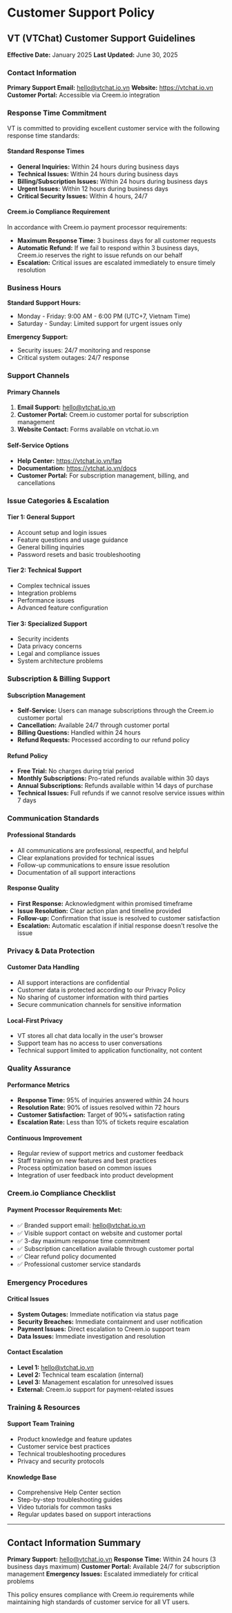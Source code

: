 # Customer Support Policy

## VT (VTChat) Customer Support Guidelines

**Effective Date:** January 2025
**Last Updated:** June 30, 2025

### Contact Information

**Primary Support Email:** hello@vtchat.io.vn
**Website:** https://vtchat.io.vn
**Customer Portal:** Accessible via Creem.io integration

### Response Time Commitment

VT is committed to providing excellent customer service with the following response time standards:

#### **Standard Response Times**

- **General Inquiries:** Within 24 hours during business days
- **Technical Issues:** Within 24 hours during business days
- **Billing/Subscription Issues:** Within 24 hours during business days
- **Urgent Issues:** Within 12 hours during business days
- **Critical Security Issues:** Within 4 hours, 24/7

#### **Creem.io Compliance Requirement**

In accordance with Creem.io payment processor requirements:

- **Maximum Response Time:** 3 business days for all customer requests
- **Automatic Refund:** If we fail to respond within 3 business days, Creem.io reserves the right to issue refunds on our behalf
- **Escalation:** Critical issues are escalated immediately to ensure timely resolution

### Business Hours

**Standard Support Hours:**

- Monday - Friday: 9:00 AM - 6:00 PM (UTC+7, Vietnam Time)
- Saturday - Sunday: Limited support for urgent issues only

**Emergency Support:**

- Security issues: 24/7 monitoring and response
- Critical system outages: 24/7 response

### Support Channels

#### **Primary Channels**

1. **Email Support:** hello@vtchat.io.vn
2. **Customer Portal:** Creem.io customer portal for subscription management
3. **Website Contact:** Forms available on vtchat.io.vn

#### **Self-Service Options**

- **Help Center:** https://vtchat.io.vn/faq
- **Documentation:** https://vtchat.io.vn/docs
- **Customer Portal:** For subscription management, billing, and cancellations

### Issue Categories & Escalation

#### **Tier 1: General Support**

- Account setup and login issues
- Feature questions and usage guidance
- General billing inquiries
- Password resets and basic troubleshooting

#### **Tier 2: Technical Support**

- Complex technical issues
- Integration problems
- Performance issues
- Advanced feature configuration

#### **Tier 3: Specialized Support**

- Security incidents
- Data privacy concerns
- Legal and compliance issues
- System architecture problems

### Subscription & Billing Support

#### **Subscription Management**

- **Self-Service:** Users can manage subscriptions through the Creem.io customer portal
- **Cancellation:** Available 24/7 through customer portal
- **Billing Questions:** Handled within 24 hours
- **Refund Requests:** Processed according to our refund policy

#### **Refund Policy**

- **Free Trial:** No charges during trial period
- **Monthly Subscriptions:** Pro-rated refunds available within 30 days
- **Annual Subscriptions:** Refunds available within 14 days of purchase
- **Technical Issues:** Full refunds if we cannot resolve service issues within 7 days

### Communication Standards

#### **Professional Standards**

- All communications are professional, respectful, and helpful
- Clear explanations provided for technical issues
- Follow-up communications to ensure issue resolution
- Documentation of all support interactions

#### **Response Quality**

- **First Response:** Acknowledgment within promised timeframe
- **Issue Resolution:** Clear action plan and timeline provided
- **Follow-up:** Confirmation that issue is resolved to customer satisfaction
- **Escalation:** Automatic escalation if initial response doesn't resolve the issue

### Privacy & Data Protection

#### **Customer Data Handling**

- All support interactions are confidential
- Customer data is protected according to our Privacy Policy
- No sharing of customer information with third parties
- Secure communication channels for sensitive information

#### **Local-First Privacy**

- VT stores all chat data locally in the user's browser
- Support team has no access to user conversations
- Technical support limited to application functionality, not content

### Quality Assurance

#### **Performance Metrics**

- **Response Time:** 95% of inquiries answered within 24 hours
- **Resolution Rate:** 90% of issues resolved within 72 hours
- **Customer Satisfaction:** Target of 90%+ satisfaction rating
- **Escalation Rate:** Less than 10% of tickets require escalation

#### **Continuous Improvement**

- Regular review of support metrics and customer feedback
- Staff training on new features and best practices
- Process optimization based on common issues
- Integration of user feedback into product development

### Creem.io Compliance Checklist

#### **Payment Processor Requirements Met:**

- ✅ Branded support email: hello@vtchat.io.vn
- ✅ Visible support contact on website and customer portal
- ✅ 3-day maximum response time commitment
- ✅ Subscription cancellation available through customer portal
- ✅ Clear refund policy documented
- ✅ Professional customer service standards

### Emergency Procedures

#### **Critical Issues**

- **System Outages:** Immediate notification via status page
- **Security Breaches:** Immediate containment and user notification
- **Payment Issues:** Direct escalation to Creem.io support team
- **Data Issues:** Immediate investigation and resolution

#### **Contact Escalation**

- **Level 1:** hello@vtchat.io.vn
- **Level 2:** Technical team escalation (internal)
- **Level 3:** Management escalation for unresolved issues
- **External:** Creem.io support for payment-related issues

### Training & Resources

#### **Support Team Training**

- Product knowledge and feature updates
- Customer service best practices
- Technical troubleshooting procedures
- Privacy and security protocols

#### **Knowledge Base**

- Comprehensive Help Center section
- Step-by-step troubleshooting guides
- Video tutorials for common tasks
- Regular updates based on support interactions

---

## Contact Information Summary

**Primary Support:** hello@vtchat.io.vn
**Response Time:** Within 24 hours (3 business days maximum)
**Customer Portal:** Available 24/7 for subscription management
**Emergency Issues:** Escalated immediately for critical problems

This policy ensures compliance with Creem.io requirements while maintaining high standards of customer service for all VT users.
